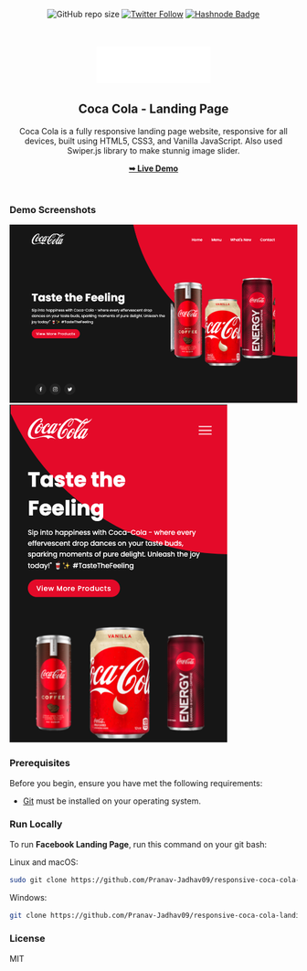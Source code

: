 <div align="center">

![GitHub repo size](https://img.shields.io/github/repo-size/Pranav-Jadhav09/responsive-coca-cola-landing-page)
[![Twitter Follow](https://img.shields.io/twitter/follow/Pranav_Jadhav09?style=social)](https://twitter.com/Pranav_Jadhav09)
[![Hashnode Badge](https://img.shields.io/badge/Read_What_I_Learn-2962FF?style=social&logo=hashnode&logoColor=blue)](https://thejrpranav09.hashnode.dev/swiperjs-simplified-creating-stunning-interactive-sliders)

<br />
<br />

 <img src="./assets/images/logo.png">

<h2 align="center">Coca Cola - Landing Page</h2>
Coca Cola is a fully responsive landing page website, responsive for all devices, built using HTML5, CSS3, and Vanilla JavaScript. Also used Swiper.js library to make stunnig image slider.

<a href="https://pranav-jadhav09.github.io/responsive-coca-cola-landing-page/"><strong>➥ Live Demo</strong></a>

</div>

<br />

### Demo Screenshots

![Landing Page Demo Screen](./assets/images/demodesktop.png "Demo Screen")
![Landing Page Demo Screen](./assets/images/demophone.png "Demo Screen")

### Prerequisites

Before you begin, ensure you have met the following requirements:

- [Git](https://git-scm.com/downloads "Download Git") must be installed on your operating system.

### Run Locally

To run **Facebook Landing Page**, run this command on your git bash:

Linux and macOS:

```bash
sudo git clone https://github.com/Pranav-Jadhav09/responsive-coca-cola-landing-page.git
```

Windows:

```bash
git clone https://github.com/Pranav-Jadhav09/responsive-coca-cola-landing-page.git
```

### License

MIT
